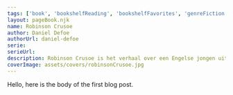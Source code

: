 ```yaml
---
tags: ['book', 'bookshelfReading', 'bookshelfFavorites', 'genreFiction', 'authorDanielDefoe']
layout: pageBook.njk
name: Robinson Crusoe
author: Daniel Defoe
authorUrl: daniel-defoe
serie:
serieUrl:
description: Robinson Crusoe is het verhaal over een Engelse jongen uit York die zeeman wordt. Maar op een van zijn reizen vergaat zijn schip en Robinson Crusoe overleeft als enige de ramp. Op het eiland waar hij strandt, weet hij door zijn vindingrijkheid lange tijd te overleven met de overblijfselen uit het schip en met dat wat de natuur te bieden heeft. Hij wordt ziek en geneest zichzelf en ondertussen schrijft hij alles op in zijn dagboek. Dan, als Robinson Crusoe ervan overtuigd is dat hij de enige levende mens op het eiland is, ontmoet hij een inboorling, die hij de naam Vrijdag geeft. De komst van Vrijdag geeft een nieuwe wending aan zijn leven.
coverImage: assets/covers/robinsonCrusoe.jpg
---
```


Hello, here is the body of the first blog post.